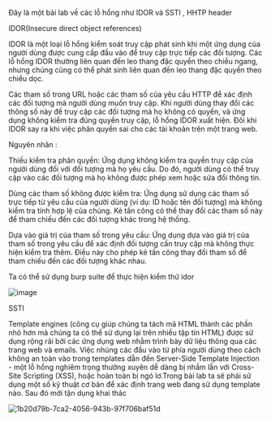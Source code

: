 Đây là một bài lab về các lỗ hổng như IDOR và SSTI , HHTP header

IDOR(Insecure direct object references) 

IDOR là một loại lỗ hổng kiểm soát truy cập phát sinh khi một ứng dụng của người dùng được cung cấp đầu vào để truy cập trực tiếp các đối tượng. 
Các lỗ hổng IDOR thường liên quan đến leo thang đặc quyền theo chiều ngang, nhưng chúng cũng có thể phát sinh liên quan đến leo thang đặc quyền theo chiều dọc.

Các tham số trong URL hoặc các tham số của yêu cầu HTTP để xác định các đối tượng mà người dùng muốn truy cập. Khi người dùng thay đổi các thông số này để truy cập các đối tượng mà họ không có quyền, và ứng dụng không kiểm tra đúng quyền truy cập, lỗ hổng IDOR xuất hiện.
Đôi khi IDOR say ra khi việc phân quyền sai cho các tài khoản trên một trang web.

Nguyên nhân :

Thiếu kiểm tra phân quyền: Ứng dụng không kiểm tra quyền truy cập của người dùng đối với đối tượng mà họ yêu cầu. Do đó, người dùng có thể truy cập vào các đối tượng mà họ không được phép xem hoặc sửa đổi thông tin.

Dùng các tham số không được kiểm tra: Ứng dụng sử dụng các tham số trực tiếp từ yêu cầu của người dùng (ví dụ: ID hoặc tên đối tượng) mà không kiểm tra tính hợp lệ của chúng. Kẻ tấn công có thể thay đổi các tham số này để tham chiếu đến các đối tượng khác trong hệ thống.

Dựa vào giá trị của tham số trong yêu cầu: Ứng dụng dựa vào giá trị của tham số trong yêu cầu để xác định đối tượng cần truy cập mà không thực hiện kiểm tra thêm. Điều này cho phép kẻ tấn công thay đổi tham số để tham chiếu đến các đối tượng khác nhau.


Ta có thể sử dụng burp suite để thực hiện kiểm thử idor

![image](https://github.com/funfun648/code_web_lab1/assets/128309991/385348b9-6fb6-4f2a-afd1-02720420e232)

SSTI

Template engines (công cụ giúp chúng ta tách mã HTML thành các phần nhỏ hơn mà chúng ta có thể sử dụng lại trên nhiều tập tin HTML) được sử dụng rộng rãi bởi các ứng dụng web nhằm trình bày dữ liệu thông qua các trang web và emails. Việc nhúng các đầu vào từ phía người dùng theo cách không an toàn vào trong templates dẫn đến Server-Side Template Injection - một lỗ hổng nghiêm trọng thường xuyên dễ dàng bị nhầm lẫn với Cross-Site Scripting (XSS), hoặc hoàn toàn bị ngó lơ.Trong bài lab ta sẽ phải sử dụng một số kỹ thuật cơ bản để xác định trang web đang sử dụng template nào.
Sau đó mới tận dụng khai thác

![1b20d79b-7ca2-4056-943b-97f706baf51d](https://github.com/funfun648/code_web_lab1/assets/128309991/fb74c12b-aa68-4198-ba02-0e505b323042)
